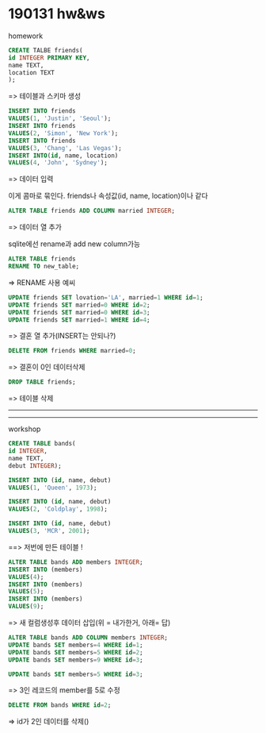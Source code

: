 # 190131 hw&ws



homework

```sql
CREATE TALBE friends(
id INTEGER PRIMARY KEY,
name TEXT,
location TEXT
);
```

=> 테이블과 스키마 생성



```sql
INSERT INTO friends
VALUES(1, 'Justin', 'Seoul');
INSERT INTO friends
VALUES(2, 'Simon', 'New York');
INSERT INTO friends
VALUES(3, 'Chang', 'Las Vegas');
INSERT INTO(id, name, location)
VALUES(4, 'John', 'Sydney');	
```

=> 데이터 입력

이게 콤마로 묶인다. friends나 속성값(id, name, location)이나 같다



```sql
ALTER TABLE friends ADD COLUMN married INTEGER; 
```

=> 데이터 열 추가

sqlite에선 rename과 add new column가능

```sql
ALTER TABLE friends
RENAME TO new_table;	
```

=> RENAME  사용 예씨



```sql
UPDATE friends SET lovation='LA', married=1 WHERE id=1;
UPDATE friends SET married=0 WHERE id=2;
UPDATE friends SET married=0 WHERE id=3;
UPDATE friends SET married=1 WHERE id=4;
```

=> 결혼 열 추가(INSERT는 안되나?)



```sql
DELETE FROM friends WHERE married=0;
```

=> 결혼이 0인 데이터삭제



```sql
DROP TABLE friends;	
```

=> 테이블 삭제

---

---

workshop

```sql
CREATE TABLE bands(
id INTEGER,
name TEXT,
debut INTEGER);

INSERT INTO (id, name, debut)
VALUES(1, 'Queen', 1973);

INSERT INTO (id, name, debut)
VALUES(2, 'Coldplay', 1998);

INSERT INTO (id, name, debut)
VALUES(3, 'MCR', 2001);
```

==> 저번에 만든 테이블 !



```sql
ALTER TABLE bands ADD members INTEGER;
INSERT INTO (members)
VALUES(4);
INSERT INTO (members)
VALUES(5);
INSERT INTO (members)
VALUES(9);	
```

=>  새 컬럼생성후 데이터 삽입(위 = 내가한거, 아래= 답)

```sql
ALTER TABLE bands ADD COLUMN members INTEGER;
UPDATE bands SET members=4 WHERE id=1;
UPDATE bands SET members=5 WHERE id=2;
UPDATE bands SET members=9 WHERE id=3;
```





```sql
UPDATE bands SET members=5 WHERE id=3;
```

=> 3인 레코드의 member를 5로 수정



```sql
DELETE FROM bands WHERE id=2;
```

=> id가 2인 데이터를 삭제()

